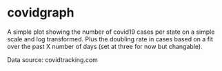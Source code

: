 # covidgraph


A simple plot showing the number of covid19 cases per state on a simple scale and log transformed. Plus the doubling rate in cases based on a fit over the past X number of days (set at three for now but changable).

Data source: covidtracking.com
